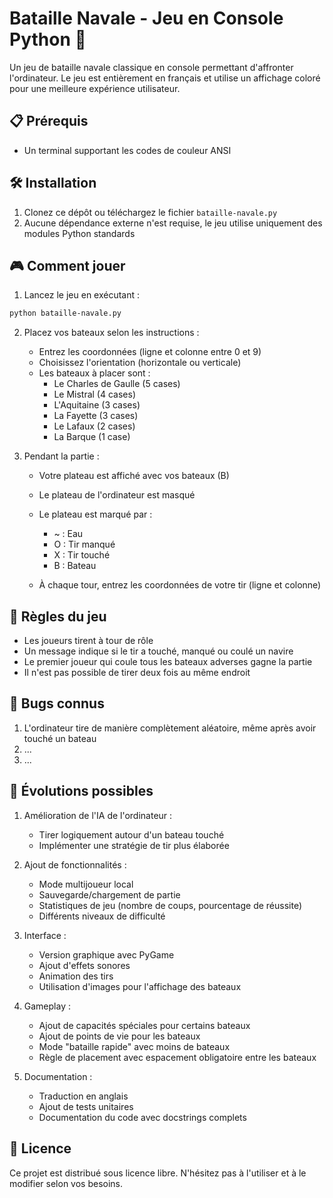 # Bataille Navale - Jeu en Console Python 🚢

Un jeu de bataille navale classique en console permettant d'affronter l'ordinateur. Le jeu est entièrement en français et utilise un affichage coloré pour une meilleure expérience utilisateur.

## 📋 Prérequis

- Un terminal supportant les codes de couleur ANSI

## 🛠️ Installation

1. Clonez ce dépôt ou téléchargez le fichier `bataille-navale.py`
2. Aucune dépendance externe n'est requise, le jeu utilise uniquement des modules Python standards

## 🎮 Comment jouer

1. Lancez le jeu en exécutant :
```bash
python bataille-navale.py
```

2. Placez vos bateaux selon les instructions :
   - Entrez les coordonnées (ligne et colonne entre 0 et 9)
   - Choisissez l'orientation (horizontale ou verticale)
   - Les bateaux à placer sont :
     - Le Charles de Gaulle (5 cases)
     - Le Mistral (4 cases)
     - L'Aquitaine (3 cases)
     - La Fayette (3 cases)
     - Le Lafaux (2 cases)
     - La Barque (1 case)

3. Pendant la partie :
   - Votre plateau est affiché avec vos bateaux (B)
   - Le plateau de l'ordinateur est masqué
   - Le plateau est marqué par :
     - ~ : Eau
     - O : Tir manqué
     - X : Tir touché
     - B : Bateau

   - À chaque tour, entrez les coordonnées de votre tir (ligne et colonne)

## 🎯 Règles du jeu

- Les joueurs tirent à tour de rôle
- Un message indique si le tir a touché, manqué ou coulé un navire
- Le premier joueur qui coule tous les bateaux adverses gagne la partie
- Il n'est pas possible de tirer deux fois au même endroit

## 🐛 Bugs connus

1. L'ordinateur tire de manière complètement aléatoire, même après avoir touché un bateau
2. ...
3. ...

## 🚀 Évolutions possibles

1. Amélioration de l'IA de l'ordinateur :
   - Tirer logiquement autour d'un bateau touché
   - Implémenter une stratégie de tir plus élaborée

2. Ajout de fonctionnalités :
   - Mode multijoueur local
   - Sauvegarde/chargement de partie
   - Statistiques de jeu (nombre de coups, pourcentage de réussite)
   - Différents niveaux de difficulté

3. Interface :
   - Version graphique avec PyGame
   - Ajout d'effets sonores
   - Animation des tirs
   - Utilisation d'images pour l'affichage des bateaux

4. Gameplay :
   - Ajout de capacités spéciales pour certains bateaux
   - Ajout de points de vie pour les bateaux
   - Mode "bataille rapide" avec moins de bateaux
   - Règle de placement avec espacement obligatoire entre les bateaux

5. Documentation :
   - Traduction en anglais
   - Ajout de tests unitaires
   - Documentation du code avec docstrings complets

## 📝 Licence

Ce projet est distribué sous licence libre. N'hésitez pas à l'utiliser et à le modifier selon vos besoins.
